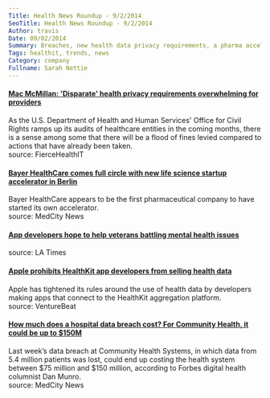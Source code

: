 ```yaml
---
Title: Health News Roundup - 9/2/2014
SeoTitle: Health News Roundup - 9/2/2014
Author: travis
Date: 09/02/2014
Summary: Breaches, new health data privacy requirements, a pharma accelerator, HealthKit, and new apps for veterans.
Tags: healthit, trends, news
Category: company
Fullname: Sarah Nettie
---
```

#### [Mac McMillan: 'Disparate' health privacy requirements overwhelming for providers](http://www.fiercehealthit.com/story/privacy-mac-mcmillan-hipaa-ocr-hhs-healthcare-himss/2014-08-22?page=full&utm_content=bufferc254f&utm_medium=social&utm_source=twitter.com&utm_campaign=buffer)
As the U.S. Department of Health and Human Services' Office for Civil Rights ramps up its audits of healthcare entities in the coming months, there is a sense among some that there will be a flood of fines levied compared to actions that have already been taken.<br>source: FierceHealthIT

#### [Bayer HealthCare comes full circle with new life science startup accelerator in Berlin](http://medcitynews.com/2014/08/bayer-healthcare-comes-full-circle-new-life-science-startup-accelerator-berlin/?utm_content=buffer7dba0&utm_medium=social&utm_source=twitter.com&utm_campaign=buffer)
Bayer HealthCare appears to be the first pharmaceutical company to have started its own accelerator. <br>source: MedCity News

#### [App developers hope to help veterans battling mental health issues](http://www.latimes.com/health/la-na-military-suicides-20140817-story.html?utm_content=bufferde5ad&utm_medium=social&utm_source=twitter.com&utm_campaign=buffer)
source: LA Times

#### [Apple prohibits HealthKit app developers from selling health data](http://venturebeat.com/2014/08/28/apple-prohibits-healthkit-app-developers-from-selling-health-data/?utm_content=bufferacb43&utm_medium=social&utm_source=twitter.com&utm_campaign=buffer)
Apple has tightened its rules around the use of health data by developers making apps that connect to the HealthKit aggregation platform.<br>source: VentureBeat

#### [How much does a hospital data breach cost? For Community Health, it could be up to $150M](http://medcitynews.com/2014/08/much-hospital-data-breach-cost-community-health-150m/?utm_content=buffer1ac77&utm_medium=social&utm_source=twitter.com&utm_campaign=buffer)
Last week’s data breach at Community Health Systems, in which data from 5.4 million patients was lost, could end up costing the health system between $75 million and $150 million, according to Forbes digital health columnist Dan Munro.<br>source: MedCity News
